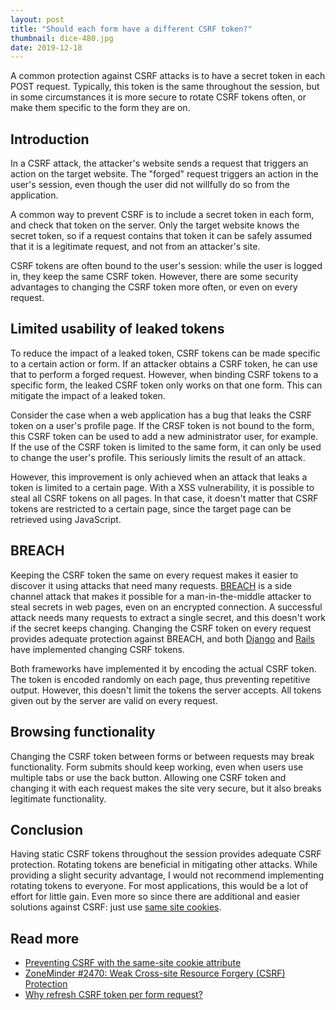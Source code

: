 ```yaml
---
layout: post
title: "Should each form have a different CSRF token?"
thumbnail: dice-480.jpg
date: 2019-12-18
---
```


A common protection against CSRF attacks is to have a secret token in each POST request. Typically, this token is the same throughout the session, but in some circumstances it is more secure to rotate CSRF tokens often, or make them specific to the form they are on.

## Introduction

In a CSRF attack, the attacker's website sends a request that triggers an action on the target website. The "forged" request triggers an action in the user's session, even though the user did not willfully do so from the application.

A common way to prevent CSRF is to include a secret token in each form, and check that token on the server. Only the target website knows the secret token, so if a request contains that token it can be safely assumed that it is a legitimate request, and not from an attacker's site.

CSRF tokens are often bound to the user's session: while the user is logged in, they keep the same CSRF token. However, there are some security advantages to changing the CSRF token more often, or even on every request.

## Limited usability of leaked tokens

To reduce the impact of a leaked token, CSRF tokens can be made specific to a certain action or form.  If an attacker obtains a CSRF token, he can use that to perform a forged request. However, when binding CSRF tokens to a specific form, the leaked CSRF token only works on that one form. This can mitigate the impact of a leaked token. 

Consider the case when a web application has a bug that leaks the CSRF token on a user's profile page. If the CRSF token is not bound to the form, this CSRF token can be used to add a new administrator user, for example. If the use of the CSRF token is limited to the same form, it can only be used to change the user's profile. This seriously limits the result of an attack.

However, this improvement is only achieved when an attack that leaks a token is limited to a certain page. With a XSS vulnerability, it is possible to steal all CSRF tokens on all pages. In that case, it doesn't matter that CSRF tokens are restricted to a certain page, since the target page can be retrieved using JavaScript.

## BREACH

Keeping the CSRF token the same on every request makes it easier to discover it using attacks that need many requests. [BREACH](/2016/11/07/current-state-of-breach-attack/) is a side channel attack that makes it possible for a man-in-the-middle attacker to steal secrets in web pages, even on an encrypted connection. A successful attack needs many requests to extract a single secret, and this doesn't work if the secret keeps changing. Changing the CSRF token on every request provides adequate protection against BREACH, and both [Django](https://code.djangoproject.com/ticket/20869) and [Rails](https://github.com/meldium/breach-mitigation-rails) have implemented changing CSRF tokens.

Both frameworks have implemented it by encoding the actual CSRF token. The token is encoded randomly on each page, thus preventing repetitive output. However, this doesn't limit the tokens the server accepts. All tokens given out by the server are valid on every request.

## Browsing functionality

Changing the CSRF token between forms or between requests may break functionality. Form submits should keep working, even when users use multiple tabs or use the back button. Allowing one CSRF token and changing it with each request makes the site very secure, but it also breaks legitimate functionality.

## Conclusion

Having static CSRF tokens throughout the session provides adequate CSRF protection. Rotating tokens are beneficial in mitigating other attacks. While providing a slight security advantage, I would not recommend implementing rotating tokens to everyone. For most applications, this would be a lot of effort for little gain. Even more so since there are additional and easier solutions against CSRF: just use [same site cookies](/2016/04/14/preventing-csrf-with-samesite-cookie-attribute/).

## Read more

* [Preventing CSRF with the same-site cookie attribute](/2016/04/14/preventing-csrf-with-samesite-cookie-attribute/)
* [ZoneMinder #2470: Weak Cross-site Resource Forgery (CSRF) Protection](https://github.com/ZoneMinder/zoneminder/issues/2470)
* [Why refresh CSRF token per form request?](https://security.stackexchange.com/questions/22903/why-refresh-csrf-token-per-form-request)
